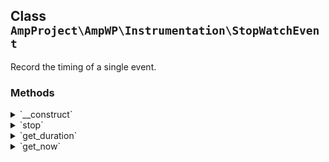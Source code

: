 ## Class `AmpProject\AmpWP\Instrumentation\StopWatchEvent`

Record the timing of a single event.

### Methods
<details>
<summary>`__construct`</summary>

```php
public __construct()
```

StopWatchEvent constructor.


</details>
<details>
<summary>`stop`</summary>

```php
public stop()
```

Stop the event.


</details>
<details>
<summary>`get_duration`</summary>

```php
public get_duration()
```

Get the duration of the event in milliseconds.


</details>
<details>
<summary>`get_now`</summary>

```php
private get_now()
```

Get the current time in milliseconds.


</details>
